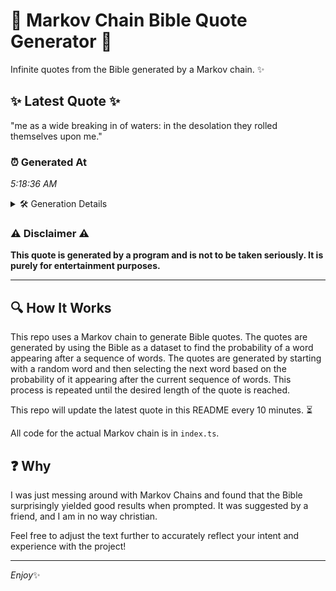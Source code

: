 # 📖 Markov Chain Bible Quote Generator 📖

Infinite quotes from the Bible generated by a Markov chain. ✨

## ✨ Latest Quote ✨
"me as a wide breaking in of waters: in the desolation they rolled themselves upon me."

### ⏰ Generated At
*5:18:36 AM*

<details>
    <summary>🛠️ Generation Details</summary>
    <p>
        <strong>🌱 Seed:</strong> me<br>
        <strong>🔄 Iterations:</strong> 15<br>
        <strong>📜 Context History:</strong><br>[ me ]: as<br>[ me, as ]: a<br>[ me, as, a ]: wide<br>[ me, as, a, wide ]: breaking<br>[ me, as, a, wide, breaking ]: in<br>[ me, as, a, wide, breaking, in ]: of<br>[ as, a, wide, breaking, in, of ]: waters:<br>[ a, wide, breaking, in, of, waters: ]: in<br>[ wide, breaking, in, of, waters:, in ]: the<br>[ breaking, in, of, waters:, in, the ]: desolation<br>[ in, of, waters:, in, the, desolation ]: they<br>[ of, waters:, in, the, desolation, they ]: rolled<br>[ waters:, in, the, desolation, they, rolled ]: themselves<br>[ in, the, desolation, they, rolled, themselves ]: upon<br>[ the, desolation, they, rolled, themselves, upon ]: me.<br>
    </p>
</details>

### ⚠️ Disclaimer ⚠️
**This quote is generated by a program and is not to be taken seriously. It is purely for entertainment purposes.**

---

## 🔍 How It Works

This repo uses a Markov chain to generate Bible quotes. The quotes are generated by using the Bible as a dataset to find the probability of a word appearing after a sequence of words. The quotes are generated by starting with a random word and then selecting the next word based on the probability of it appearing after the current sequence of words. This process is repeated until the desired length of the quote is reached.

This repo will update the latest quote in this README every 10 minutes. ⏳

All code for the actual Markov chain is in `index.ts`.

## ❓ Why

I was just messing around with Markov Chains and found that the Bible surprisingly yielded good results when prompted. 
It was suggested by a friend, and I am in no way christian.

Feel free to adjust the text further to accurately reflect your intent and experience with the project!

---

*Enjoy*✨
